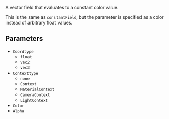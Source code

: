 A vector field that evaluates to a constant color value.

This is the same as `constantField`, but the parameter is specified as a color instead of arbitrary float values.

## Parameters

* `Coordtype`
  * `float`
  * `vec2`
  * `vec3`
* `Contexttype`
  * `none`
  * `Context`
  * `MaterialContext`
  * `CameraContext`
  * `LightContext`
* `Color`
* `Alpha`